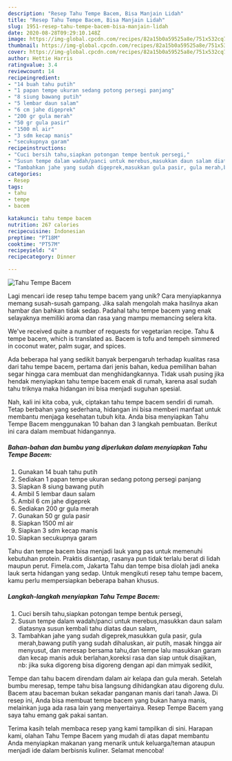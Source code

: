 ```yaml
---
description: "Resep Tahu Tempe Bacem, Bisa Manjain Lidah"
title: "Resep Tahu Tempe Bacem, Bisa Manjain Lidah"
slug: 1951-resep-tahu-tempe-bacem-bisa-manjain-lidah
date: 2020-08-28T09:29:10.148Z
image: https://img-global.cpcdn.com/recipes/82a15b0a59525a8e/751x532cq70/tahu-tempe-bacem-foto-resep-utama.jpg
thumbnail: https://img-global.cpcdn.com/recipes/82a15b0a59525a8e/751x532cq70/tahu-tempe-bacem-foto-resep-utama.jpg
cover: https://img-global.cpcdn.com/recipes/82a15b0a59525a8e/751x532cq70/tahu-tempe-bacem-foto-resep-utama.jpg
author: Hettie Harris
ratingvalue: 3.4
reviewcount: 14
recipeingredient:
- "14 buah tahu putih"
- "1 papan tempe ukuran sedang potong persegi panjang"
- "8 siung bawang putih"
- "5 lembar daun salam"
- "6 cm jahe digeprek"
- "200 gr gula merah"
- "50 gr gula pasir"
- "1500 ml air"
- "3 sdm kecap manis"
- "secukupnya garam"
recipeinstructions:
- "Cuci bersih tahu,siapkan potongan tempe bentuk persegi,"
- "Susun tempe dalam wadah/panci untuk merebus,masukkan daun salam diatasnya susun kembali tahu diatas daun salam,"
- "Tambahkan jahe yang sudah digeprek,masukkan gula pasir, gula merah,bawang putih yang sudah dihaluskan, air putih, masak hingga air menyusut, dan meresap bersama tahu,dan tempe lalu masukkan garam dan kecap manis aduk berlahan,koreksi rasa dan siap untuk disajikan, nb: jika suka digoreng bisa digoreng dengan api dan mimyak sedikit,"
categories:
- Resep
tags:
- tahu
- tempe
- bacem

katakunci: tahu tempe bacem 
nutrition: 267 calories
recipecuisine: Indonesian
preptime: "PT18M"
cooktime: "PT57M"
recipeyield: "4"
recipecategory: Dinner

---
```



![Tahu Tempe Bacem](https://img-global.cpcdn.com/recipes/82a15b0a59525a8e/751x532cq70/tahu-tempe-bacem-foto-resep-utama.jpg)

Lagi mencari ide resep tahu tempe bacem yang unik? Cara menyiapkannya memang susah-susah gampang. Jika salah mengolah maka hasilnya akan hambar dan bahkan tidak sedap. Padahal tahu tempe bacem yang enak selayaknya memiliki aroma dan rasa yang mampu memancing selera kita.

We&#39;ve received quite a number of requests for vegetarian recipe. Tahu &amp; tempe bacem, which is translated as. Bacem is tofu and tempeh simmered in coconut water, palm sugar, and spices.

Ada beberapa hal yang sedikit banyak berpengaruh terhadap kualitas rasa dari tahu tempe bacem, pertama dari jenis bahan, kedua pemilihan bahan segar hingga cara membuat dan menghidangkannya. Tidak usah pusing jika hendak menyiapkan tahu tempe bacem enak di rumah, karena asal sudah tahu triknya maka hidangan ini bisa menjadi suguhan spesial.


Nah, kali ini kita coba, yuk, ciptakan tahu tempe bacem sendiri di rumah. Tetap berbahan yang sederhana, hidangan ini bisa memberi manfaat untuk membantu menjaga kesehatan tubuh kita. Anda bisa menyiapkan Tahu Tempe Bacem menggunakan 10 bahan dan 3 langkah pembuatan. Berikut ini cara dalam membuat hidangannya.

<!--inarticleads1-->

##### Bahan-bahan dan bumbu yang diperlukan dalam menyiapkan Tahu Tempe Bacem:

1. Gunakan 14 buah tahu putih
1. Sediakan 1 papan tempe ukuran sedang potong persegi panjang
1. Siapkan 8 siung bawang putih
1. Ambil 5 lembar daun salam
1. Ambil 6 cm jahe digeprek
1. Sediakan 200 gr gula merah
1. Gunakan 50 gr gula pasir
1. Siapkan 1500 ml air
1. Siapkan 3 sdm kecap manis
1. Siapkan secukupnya garam


Tahu dan tempe bacem bisa menjadi lauk yang pas untuk memenuhi kebutuhan protein. Praktis disantap, rasanya pun tidak terlalu berat di lidah maupun perut. Fimela.com, Jakarta Tahu dan tempe bisa diolah jadi aneka lauk serta hidangan yang sedap. Untuk mengikuti resep tahu tempe bacem, kamu perlu mempersiapkan beberapa bahan khusus. 

<!--inarticleads2-->

##### Langkah-langkah menyiapkan Tahu Tempe Bacem:

1. Cuci bersih tahu,siapkan potongan tempe bentuk persegi,
1. Susun tempe dalam wadah/panci untuk merebus,masukkan daun salam diatasnya susun kembali tahu diatas daun salam,
1. Tambahkan jahe yang sudah digeprek,masukkan gula pasir, gula merah,bawang putih yang sudah dihaluskan, air putih, masak hingga air menyusut, dan meresap bersama tahu,dan tempe lalu masukkan garam dan kecap manis aduk berlahan,koreksi rasa dan siap untuk disajikan, nb: jika suka digoreng bisa digoreng dengan api dan mimyak sedikit,


Tempe dan tahu bacem direndam dalam air kelapa dan gula merah. Setelah bumbu meresap, tempe tahu bisa langsung dihidangkan atau digoreng dulu. Bacem atau baceman bukan sekadar panganan manis dari tanah Jawa. Di resep ini, Anda bisa membuat tempe bacem yang bukan hanya manis, melainkan juga ada rasa lain yang menyertainya. Resep Tempe Bacem yang saya tahu emang gak pakai santan. 

Terima kasih telah membaca resep yang kami tampilkan di sini. Harapan kami, olahan Tahu Tempe Bacem yang mudah di atas dapat membantu Anda menyiapkan makanan yang menarik untuk keluarga/teman ataupun menjadi ide dalam berbisnis kuliner. Selamat mencoba!
